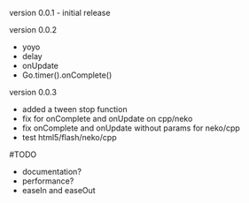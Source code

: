version 0.0.1 - initial release

version 0.0.2
* yoyo
* delay
* onUpdate
* Go.timer().onComplete()

version 0.0.3
* added a tween stop function 
* fix for onComplete and onUpdate on cpp/neko
* fix onComplete and onUpdate without params for neko/cpp
* test html5/flash/neko/cpp

#TODO
* documentation?
* performance?
* easeIn and easeOut

